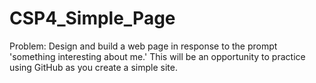 # CSP4_Simple_Page
<i class=ComicSansMT></i> Problem: Design and build a web page in response to the prompt 'something interesting about me.' This will be an opportunity to practice using GitHub as you create a simple site.
